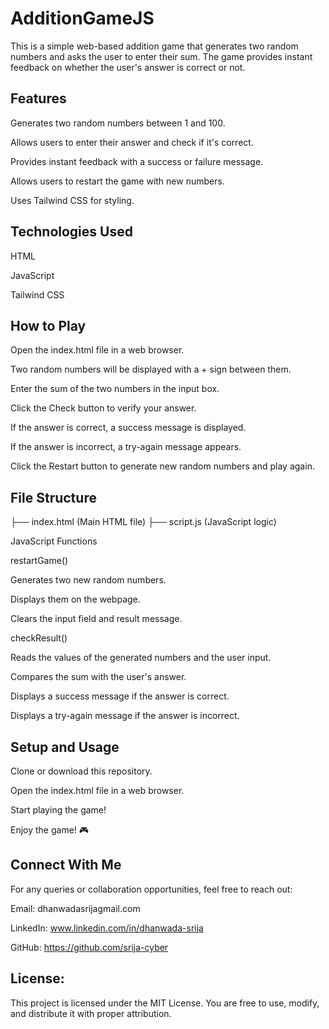 # AdditionGameJS

This is a simple web-based addition game that generates two random numbers and asks the user to enter their sum. The game provides instant feedback on whether the user's answer is correct or not.

## Features

Generates two random numbers between 1 and 100.

Allows users to enter their answer and check if it's correct.

Provides instant feedback with a success or failure message.

Allows users to restart the game with new numbers.

Uses Tailwind CSS for styling.

## Technologies Used

HTML

JavaScript

Tailwind CSS

## How to Play

Open the index.html file in a web browser.

Two random numbers will be displayed with a + sign between them.

Enter the sum of the two numbers in the input box.

Click the Check button to verify your answer.

If the answer is correct, a success message is displayed.

If the answer is incorrect, a try-again message appears.

Click the Restart button to generate new random numbers and play again.

## File Structure

├── index.html  (Main HTML file)
├── script.js   (JavaScript logic)

JavaScript Functions

restartGame()

Generates two new random numbers.

Displays them on the webpage.

Clears the input field and result message.

checkResult()

Reads the values of the generated numbers and the user input.

Compares the sum with the user's answer.

Displays a success message if the answer is correct.

Displays a try-again message if the answer is incorrect.

## Setup and Usage

Clone or download this repository.

Open the index.html file in a web browser.

Start playing the game!

Enjoy the game! 🎮

## Connect With Me

For any queries or collaboration opportunities, feel free to reach out:

Email: dhanwadasrijagmail.com

LinkedIn: www.linkedin.com/in/dhanwada-srija

GitHub: https://github.com/srija-cyber


## License:

This project is licensed under the MIT License. You are free to use, modify, and distribute it with proper attribution.

